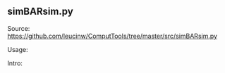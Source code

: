 ## simBARsim.py

Source: https://github.com/leucinw/ComputTools/tree/master/src/simBARsim.py

Usage:

Intro:

